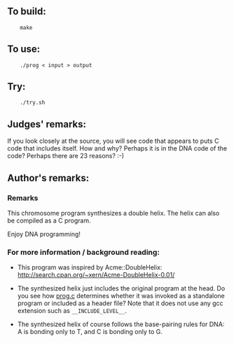 ## To build:

``` <!---sh-->
    make
```


## To use:

``` <!---sh-->
    ./prog < input > output
```


## Try:

``` <!---sh-->
    ./try.sh
```


## Judges' remarks:

If you look closely at the source, you will see code that appears
to puts C code that includes itself.  How and why?  Perhaps it is
in the DNA code of the code? Perhaps there are 23 reasons? :-)


## Author's remarks:

### Remarks

This chromosome program synthesizes a double helix.
The helix can also be compiled as a C program.

Enjoy DNA programming!


### For more information / background reading:

* This program was inspired by Acme::DoubleHelix:
  <http://search.cpan.org/~xern/Acme-DoubleHelix-0.01/>

* The synthesized helix just includes the original program at the head.
  Do you see how [prog.c](%%REPO_URL%%/2014/endoh2/prog.c) determines whether it was invoked as a
  standalone program or included as a header file? Note that it does not use any
  gcc extension such as `__INCLUDE_LEVEL__`.

* The synthesized helix of course follows the base-pairing rules for DNA:
  A is bonding only to T, and C is bonding only to G.


<!--

    Copyright © 1984-2024 by Landon Curt Noll. All Rights Reserved.

    You are free to share and adapt this file under the terms of this license:

	Creative Commons Attribution-ShareAlike 4.0 International (CC BY-SA 4.0)

    For more information, see:

	https://creativecommons.org/licenses/by-sa/4.0/

-->
